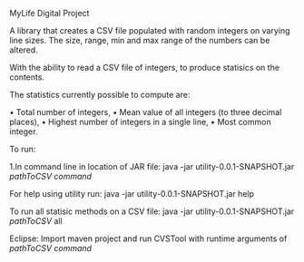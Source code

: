 MyLife Digital Project

A library that creates a CSV file populated with random integers on varying line sizes. The size, range, min and max range of the numbers can be altered.

With the ability to read a CSV file of integers, to produce statisics on the contents.

The statistics currently possible to compute are:

• Total number of integers, 
• Mean value of all integers (to three decimal places),
• Highest number of integers in a single line, 
• Most common integer.

To run:

1.In command line in location of JAR file:
java -jar utility-0.0.1-SNAPSHOT.jar *pathToCSV* *command*

For help using utility run:
java -jar utility-0.0.1-SNAPSHOT.jar help

To run all statisic methods on a CSV file:
java -jar utility-0.0.1-SNAPSHOT.jar *pathToCSV* all

Eclipse:
Import maven project and run CVSTool with runtime arguments of *pathToCSV* *command*
